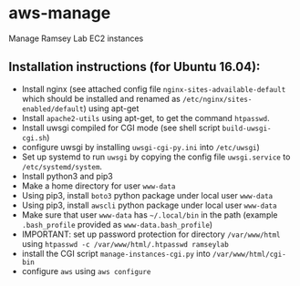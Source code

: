 # aws-manage
Manage Ramsey Lab EC2 instances

## Installation instructions (for Ubuntu 16.04):

- Install nginx (see attached config file `nginx-sites-advailable-default` which should be installed and renamed as `/etc/nginx/sites-enabled/default`) using apt-get
- Install `apache2-utils` using apt-get, to get the command `htpasswd`.
- Install uwsgi compiled for CGI mode (see shell script `build-uwsgi-cgi.sh`)
- configure uwsgi by installing `uwsgi-cgi-py.ini` into `/etc/uwsgi`)
- Set up systemd to run `uwsgi` by copying the config file `uwsgi.service` to `/etc/systemd/system`.
- Install python3 and pip3
- Make a home directory for user `www-data`
- Using pip3, install `boto3` python package under local user `www-data`
- Using pip3, install `awscli` python package under local user `www-data`
- Make sure that user `www-data` has `~/.local/bin` in the path (example `.bash_profile` provided as `www-data.bash_profile`)
- IMPORTANT: set up password protection for directory `/var/www/html` using `htpasswd -c /var/www/html/.htpasswd ramseylab`
- install the CGI script `manage-instances-cgi.py` into `/var/www/html/cgi-bin`
- configure `aws` using `aws configure`
